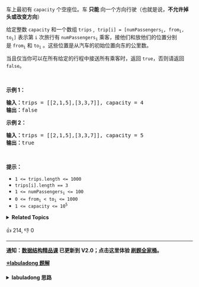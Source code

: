 <p>车上最初有&nbsp;<code>capacity</code>&nbsp;个空座位。车&nbsp;<strong>只能&nbsp;</strong>向一个方向行驶（也就是说，<strong>不允许掉头或改变方向</strong>）</p>

<p>给定整数&nbsp;<code>capacity</code>&nbsp;和一个数组 <code>trips</code> , &nbsp;<code>trip[i] = [numPassengers<sub>i</sub>, from<sub>i</sub>, to<sub>i</sub>]</code>&nbsp;表示第 <code>i</code> 次旅行有&nbsp;<code>numPassengers<sub>i</sub></code>&nbsp;乘客，接他们和放他们的位置分别是&nbsp;<code>from<sub>i</sub></code>&nbsp;和&nbsp;<code>to<sub>i</sub></code>&nbsp;。这些位置是从汽车的初始位置向东的公里数。</p>

<p>当且仅当你可以在所有给定的行程中接送所有乘客时，返回&nbsp;<code>true</code>，否则请返回 <code>false</code>。</p>

<p>&nbsp;</p>

<p><strong>示例 1：</strong></p>

<pre>
<strong>输入：</strong>trips = [[2,1,5],[3,3,7]], capacity = 4
<strong>输出：</strong>false
</pre>

<p><strong>示例 2：</strong></p>

<pre>
<strong>输入：</strong>trips = [[2,1,5],[3,3,7]], capacity = 5
<strong>输出：</strong>true
</pre>

<p>&nbsp;</p>

<p><strong>提示：</strong></p>

<ul> 
 <li><code>1 &lt;= trips.length &lt;= 1000</code></li> 
 <li><code>trips[i].length == 3</code></li> 
 <li><code>1 &lt;= numPassengers<sub>i</sub>&nbsp;&lt;= 100</code></li> 
 <li><code>0 &lt;= from<sub>i</sub>&nbsp;&lt; to<sub>i</sub>&nbsp;&lt;= 1000</code></li> 
 <li><code>1 &lt;= capacity &lt;= 10<sup>5</sup></code></li> 
</ul>

<details><summary><strong>Related Topics</strong></summary>数组 | 前缀和 | 排序 | 模拟 | 堆（优先队列）</details><br>

<div>👍 214, 👎 0</div>

<div id="labuladong"><hr>

**通知：[数据结构精品课](https://aep.h5.xeknow.com/s/1XJHEO) 已更新到 V2.0；点击这里体验 [刷题全家桶](https://labuladong.gitee.io/algo/images/others/%E5%85%A8%E5%AE%B6%E6%A1%B6.jpg)。**



<p><strong><a href="https://labuladong.github.io/article?qno=1094" target="_blank">⭐️labuladong 题解</a></strong></p>
<details><summary><strong>labuladong 思路</strong></summary>

## 基本思路

相信你已经能够联想到差分数组技巧了：**`trips[i]` 代表着一组区间操作，旅客的上车和下车就相当于数组的区间加减；只要结果数组中的元素都小于 `capacity`，就说明可以不超载运输所有旅客**。

这题还有一个细节，一批乘客从站点 `trip[1]` 上车，到站点 `trip[2]` 下车，呆在车上的站点应该是 `[trip[1], trip[2] - 1]`，这是需要被操作的索引区间。

**详细题解：[小而美的算法技巧：差分数组](https://labuladong.github.io/article/fname.html?fname=差分技巧)**

**标签：差分数组**

## 解法代码

```java
class Solution {
    public boolean carPooling(int[][] trips, int capacity) {
        // 最多有 1000 个车站
        int[] nums = new int[1001];
        // 构造差分解法
        Difference df = new Difference(nums);

        for (int[] trip : trips) {
            // 乘客数量
            int val = trip[0];
            // 第 trip[1] 站乘客上车
            int i = trip[1];
            // 第 trip[2] 站乘客已经下车，
            // 即乘客在车上的区间是 [trip[1], trip[2] - 1]
            int j = trip[2] - 1;
            // 进行区间操作
            df.increment(i, j, val);
        }

        int[] res = df.result();

        // 客车自始至终都不应该超载
        for (int i = 0; i < res.length; i++) {
            if (capacity < res[i]) {
                return false;
            }
        }
        return true;
    }

    // 差分数组工具类
    class Difference {
        // 差分数组
        private int[] diff;

        /* 输入一个初始数组，区间操作将在这个数组上进行 */
        public Difference(int[] nums) {
            assert nums.length > 0;
            diff = new int[nums.length];
            // 根据初始数组构造差分数组
            diff[0] = nums[0];
            for (int i = 1; i < nums.length; i++) {
                diff[i] = nums[i] - nums[i - 1];
            }
        }

        /* 给闭区间 [i, j] 增加 val（可以是负数）*/
        public void increment(int i, int j, int val) {
            diff[i] += val;
            if (j + 1 < diff.length) {
                diff[j + 1] -= val;
            }
        }

        /* 返回结果数组 */
        public int[] result() {
            int[] res = new int[diff.length];
            // 根据差分数组构造结果数组
            res[0] = diff[0];
            for (int i = 1; i < diff.length; i++) {
                res[i] = res[i - 1] + diff[i];
            }
            return res;
        }
    }

}
```

**类似题目**：
  - [1109. 航班预订统计 🟠](/problems/corporate-flight-bookings)
  - [370. 区间加法 🟠](/problems/range-addition)

</details>
</div>



